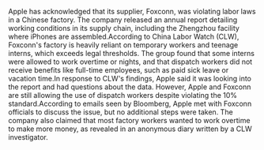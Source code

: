 Apple has acknowledged that its supplier, Foxconn, was violating labor laws in a Chinese factory. The company released an annual report detailing working conditions in its supply chain, including the Zhengzhou facility where iPhones are assembled.According to China Labor Watch (CLW), Foxconn's factory is heavily reliant on temporary workers and teenage interns, which exceeds legal thresholds. The group found that some interns were allowed to work overtime or nights, and that dispatch workers did not receive benefits like full-time employees, such as paid sick leave or vacation time.In response to CLW's findings, Apple said it was looking into the report and had questions about the data. However, Apple and Foxconn are still allowing the use of dispatch workers despite violating the 10% standard.According to emails seen by Bloomberg, Apple met with Foxconn officials to discuss the issue, but no additional steps were taken. The company also claimed that most factory workers wanted to work overtime to make more money, as revealed in an anonymous diary written by a CLW investigator.